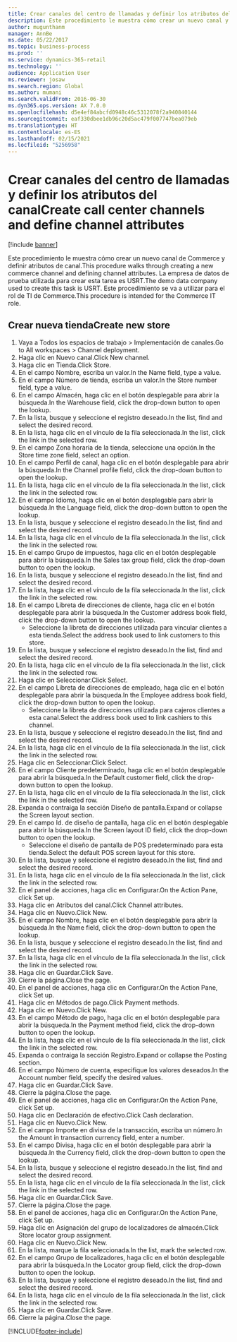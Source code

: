 ```yaml
---
title: Crear canales del centro de llamadas y definir los atributos del canal
description: Este procedimiento le muestra cómo crear un nuevo canal y definir atributos de canal.
author: mugunthanm
manager: AnnBe
ms.date: 05/22/2017
ms.topic: business-process
ms.prod: ''
ms.service: dynamics-365-retail
ms.technology: ''
audience: Application User
ms.reviewer: josaw
ms.search.region: Global
ms.author: mumani
ms.search.validFrom: 2016-06-30
ms.dyn365.ops.version: AX 7.0.0
ms.openlocfilehash: d5e4ef84abcfd0948c46c5312078f2a940840144
ms.sourcegitcommit: eaf330dbee1db96c20d5ac479f007747bea079eb
ms.translationtype: HT
ms.contentlocale: es-ES
ms.lasthandoff: 02/15/2021
ms.locfileid: "5256958"
---
```

# <a name="create-call-center-channels-and-define-channel-attributes"></a><span data-ttu-id="b70e4-103">Crear canales del centro de llamadas y definir los atributos del canal</span><span class="sxs-lookup"><span data-stu-id="b70e4-103">Create call center channels and define channel attributes</span></span>

[!include [banner](../includes/banner.md)]

<span data-ttu-id="b70e4-104">Este procedimiento le muestra cómo crear un nuevo canal de Commerce y definir atributos de canal.</span><span class="sxs-lookup"><span data-stu-id="b70e4-104">This procedure walks through creating a new commerce channel and defining channel attributes.</span></span> <span data-ttu-id="b70e4-105">La empresa de datos de prueba utilizada para crear esta tarea es USRT.</span><span class="sxs-lookup"><span data-stu-id="b70e4-105">The demo data company used to create this task is USRT.</span></span> <span data-ttu-id="b70e4-106">Este procedimiento se va a utilizar para el rol de TI de Commerce.</span><span class="sxs-lookup"><span data-stu-id="b70e4-106">This procedure is intended for the Commerce IT role.</span></span>


## <a name="create-new-store"></a><span data-ttu-id="b70e4-107">Crear nueva tienda</span><span class="sxs-lookup"><span data-stu-id="b70e4-107">Create new store</span></span>
1. <span data-ttu-id="b70e4-108">Vaya a Todos los espacios de trabajo > Implementación de canales.</span><span class="sxs-lookup"><span data-stu-id="b70e4-108">Go to All workspaces > Channel deployment.</span></span>
2. <span data-ttu-id="b70e4-109">Haga clic en Nuevo canal.</span><span class="sxs-lookup"><span data-stu-id="b70e4-109">Click New channel.</span></span>
3. <span data-ttu-id="b70e4-110">Haga clic en Tienda.</span><span class="sxs-lookup"><span data-stu-id="b70e4-110">Click Store.</span></span>
4. <span data-ttu-id="b70e4-111">En el campo Nombre, escriba un valor.</span><span class="sxs-lookup"><span data-stu-id="b70e4-111">In the Name field, type a value.</span></span>
5. <span data-ttu-id="b70e4-112">En el campo Número de tienda, escriba un valor.</span><span class="sxs-lookup"><span data-stu-id="b70e4-112">In the Store number field, type a value.</span></span>
6. <span data-ttu-id="b70e4-113">En el campo Almacén, haga clic en el botón desplegable para abrir la búsqueda.</span><span class="sxs-lookup"><span data-stu-id="b70e4-113">In the Warehouse field, click the drop-down button to open the lookup.</span></span>
7. <span data-ttu-id="b70e4-114">En la lista, busque y seleccione el registro deseado.</span><span class="sxs-lookup"><span data-stu-id="b70e4-114">In the list, find and select the desired record.</span></span>
8. <span data-ttu-id="b70e4-115">En la lista, haga clic en el vínculo de la fila seleccionada.</span><span class="sxs-lookup"><span data-stu-id="b70e4-115">In the list, click the link in the selected row.</span></span>
9. <span data-ttu-id="b70e4-116">En el campo Zona horaria de la tienda, seleccione una opción.</span><span class="sxs-lookup"><span data-stu-id="b70e4-116">In the Store time zone field, select an option.</span></span>
10. <span data-ttu-id="b70e4-117">En el campo Perfil de canal, haga clic en el botón desplegable para abrir la búsqueda.</span><span class="sxs-lookup"><span data-stu-id="b70e4-117">In the Channel profile field, click the drop-down button to open the lookup.</span></span>
11. <span data-ttu-id="b70e4-118">En la lista, haga clic en el vínculo de la fila seleccionada.</span><span class="sxs-lookup"><span data-stu-id="b70e4-118">In the list, click the link in the selected row.</span></span>
12. <span data-ttu-id="b70e4-119">En el campo Idioma, haga clic en el botón desplegable para abrir la búsqueda.</span><span class="sxs-lookup"><span data-stu-id="b70e4-119">In the Language field, click the drop-down button to open the lookup.</span></span>
13. <span data-ttu-id="b70e4-120">En la lista, busque y seleccione el registro deseado.</span><span class="sxs-lookup"><span data-stu-id="b70e4-120">In the list, find and select the desired record.</span></span>
14. <span data-ttu-id="b70e4-121">En la lista, haga clic en el vínculo de la fila seleccionada.</span><span class="sxs-lookup"><span data-stu-id="b70e4-121">In the list, click the link in the selected row.</span></span>
15. <span data-ttu-id="b70e4-122">En el campo Grupo de impuestos, haga clic en el botón desplegable para abrir la búsqueda.</span><span class="sxs-lookup"><span data-stu-id="b70e4-122">In the Sales tax group field, click the drop-down button to open the lookup.</span></span>
16. <span data-ttu-id="b70e4-123">En la lista, busque y seleccione el registro deseado.</span><span class="sxs-lookup"><span data-stu-id="b70e4-123">In the list, find and select the desired record.</span></span>
17. <span data-ttu-id="b70e4-124">En la lista, haga clic en el vínculo de la fila seleccionada.</span><span class="sxs-lookup"><span data-stu-id="b70e4-124">In the list, click the link in the selected row.</span></span>
18. <span data-ttu-id="b70e4-125">En el campo Libreta de direcciones de cliente, haga clic en el botón desplegable para abrir la búsqueda.</span><span class="sxs-lookup"><span data-stu-id="b70e4-125">In the Customer address book field, click the drop-down button to open the lookup.</span></span>
    * <span data-ttu-id="b70e4-126">Seleccione la libreta de direcciones utilizada para vincular clientes a esta tienda.</span><span class="sxs-lookup"><span data-stu-id="b70e4-126">Select the address book used to link customers to this store.</span></span>  
19. <span data-ttu-id="b70e4-127">En la lista, busque y seleccione el registro deseado.</span><span class="sxs-lookup"><span data-stu-id="b70e4-127">In the list, find and select the desired record.</span></span>
20. <span data-ttu-id="b70e4-128">En la lista, haga clic en el vínculo de la fila seleccionada.</span><span class="sxs-lookup"><span data-stu-id="b70e4-128">In the list, click the link in the selected row.</span></span>
21. <span data-ttu-id="b70e4-129">Haga clic en Seleccionar.</span><span class="sxs-lookup"><span data-stu-id="b70e4-129">Click Select.</span></span>
22. <span data-ttu-id="b70e4-130">En el campo Libreta de direcciones de empleado, haga clic en el botón desplegable para abrir la búsqueda.</span><span class="sxs-lookup"><span data-stu-id="b70e4-130">In the Employee address book field, click the drop-down button to open the lookup.</span></span>
    * <span data-ttu-id="b70e4-131">Seleccione la libreta de direcciones utilizada para cajeros clientes a esta canal.</span><span class="sxs-lookup"><span data-stu-id="b70e4-131">Select the address book used to link cashiers to this channel.</span></span>  
23. <span data-ttu-id="b70e4-132">En la lista, busque y seleccione el registro deseado.</span><span class="sxs-lookup"><span data-stu-id="b70e4-132">In the list, find and select the desired record.</span></span>
24. <span data-ttu-id="b70e4-133">En la lista, haga clic en el vínculo de la fila seleccionada.</span><span class="sxs-lookup"><span data-stu-id="b70e4-133">In the list, click the link in the selected row.</span></span>
25. <span data-ttu-id="b70e4-134">Haga clic en Seleccionar.</span><span class="sxs-lookup"><span data-stu-id="b70e4-134">Click Select.</span></span>
26. <span data-ttu-id="b70e4-135">En el campo Cliente predeterminado, haga clic en el botón desplegable para abrir la búsqueda.</span><span class="sxs-lookup"><span data-stu-id="b70e4-135">In the Default customer field, click the drop-down button to open the lookup.</span></span>
27. <span data-ttu-id="b70e4-136">En la lista, haga clic en el vínculo de la fila seleccionada.</span><span class="sxs-lookup"><span data-stu-id="b70e4-136">In the list, click the link in the selected row.</span></span>
28. <span data-ttu-id="b70e4-137">Expanda o contraiga la sección Diseño de pantalla.</span><span class="sxs-lookup"><span data-stu-id="b70e4-137">Expand or collapse the Screen layout section.</span></span>
29. <span data-ttu-id="b70e4-138">En el campo Id. de diseño de pantalla, haga clic en el botón desplegable para abrir la búsqueda.</span><span class="sxs-lookup"><span data-stu-id="b70e4-138">In the Screen layout ID field, click the drop-down button to open the lookup.</span></span>
    * <span data-ttu-id="b70e4-139">Seleccione el diseño de pantalla de POS predeterminado para esta tienda.</span><span class="sxs-lookup"><span data-stu-id="b70e4-139">Select the default POS screen layout for this store.</span></span>  
30. <span data-ttu-id="b70e4-140">En la lista, busque y seleccione el registro deseado.</span><span class="sxs-lookup"><span data-stu-id="b70e4-140">In the list, find and select the desired record.</span></span>
31. <span data-ttu-id="b70e4-141">En la lista, haga clic en el vínculo de la fila seleccionada.</span><span class="sxs-lookup"><span data-stu-id="b70e4-141">In the list, click the link in the selected row.</span></span>
32. <span data-ttu-id="b70e4-142">En el panel de acciones, haga clic en Configurar.</span><span class="sxs-lookup"><span data-stu-id="b70e4-142">On the Action Pane, click Set up.</span></span>
33. <span data-ttu-id="b70e4-143">Haga clic en Atributos del canal.</span><span class="sxs-lookup"><span data-stu-id="b70e4-143">Click Channel attributes.</span></span>
34. <span data-ttu-id="b70e4-144">Haga clic en Nuevo.</span><span class="sxs-lookup"><span data-stu-id="b70e4-144">Click New.</span></span>
35. <span data-ttu-id="b70e4-145">En el campo Nombre, haga clic en el botón desplegable para abrir la búsqueda.</span><span class="sxs-lookup"><span data-stu-id="b70e4-145">In the Name field, click the drop-down button to open the lookup.</span></span>
36. <span data-ttu-id="b70e4-146">En la lista, busque y seleccione el registro deseado.</span><span class="sxs-lookup"><span data-stu-id="b70e4-146">In the list, find and select the desired record.</span></span>
37. <span data-ttu-id="b70e4-147">En la lista, haga clic en el vínculo de la fila seleccionada.</span><span class="sxs-lookup"><span data-stu-id="b70e4-147">In the list, click the link in the selected row.</span></span>
38. <span data-ttu-id="b70e4-148">Haga clic en Guardar.</span><span class="sxs-lookup"><span data-stu-id="b70e4-148">Click Save.</span></span>
39. <span data-ttu-id="b70e4-149">Cierre la página.</span><span class="sxs-lookup"><span data-stu-id="b70e4-149">Close the page.</span></span>
40. <span data-ttu-id="b70e4-150">En el panel de acciones, haga clic en Configurar.</span><span class="sxs-lookup"><span data-stu-id="b70e4-150">On the Action Pane, click Set up.</span></span>
41. <span data-ttu-id="b70e4-151">Haga clic en Métodos de pago.</span><span class="sxs-lookup"><span data-stu-id="b70e4-151">Click Payment methods.</span></span>
42. <span data-ttu-id="b70e4-152">Haga clic en Nuevo.</span><span class="sxs-lookup"><span data-stu-id="b70e4-152">Click New.</span></span>
43. <span data-ttu-id="b70e4-153">En el campo Método de pago, haga clic en el botón desplegable para abrir la búsqueda.</span><span class="sxs-lookup"><span data-stu-id="b70e4-153">In the Payment method field, click the drop-down button to open the lookup.</span></span>
44. <span data-ttu-id="b70e4-154">En la lista, haga clic en el vínculo de la fila seleccionada.</span><span class="sxs-lookup"><span data-stu-id="b70e4-154">In the list, click the link in the selected row.</span></span>
45. <span data-ttu-id="b70e4-155">Expanda o contraiga la sección Registro.</span><span class="sxs-lookup"><span data-stu-id="b70e4-155">Expand or collapse the Posting section.</span></span>
46. <span data-ttu-id="b70e4-156">En el campo Número de cuenta, especifique los valores deseados.</span><span class="sxs-lookup"><span data-stu-id="b70e4-156">In the Account number field, specify the desired values.</span></span>
47. <span data-ttu-id="b70e4-157">Haga clic en Guardar.</span><span class="sxs-lookup"><span data-stu-id="b70e4-157">Click Save.</span></span>
48. <span data-ttu-id="b70e4-158">Cierre la página.</span><span class="sxs-lookup"><span data-stu-id="b70e4-158">Close the page.</span></span>
49. <span data-ttu-id="b70e4-159">En el panel de acciones, haga clic en Configurar.</span><span class="sxs-lookup"><span data-stu-id="b70e4-159">On the Action Pane, click Set up.</span></span>
50. <span data-ttu-id="b70e4-160">Haga clic en Declaración de efectivo.</span><span class="sxs-lookup"><span data-stu-id="b70e4-160">Click Cash declaration.</span></span>
51. <span data-ttu-id="b70e4-161">Haga clic en Nuevo.</span><span class="sxs-lookup"><span data-stu-id="b70e4-161">Click New.</span></span>
52. <span data-ttu-id="b70e4-162">En el campo Importe en divisa de la transacción, escriba un número.</span><span class="sxs-lookup"><span data-stu-id="b70e4-162">In the Amount in transaction currency field, enter a number.</span></span>
53. <span data-ttu-id="b70e4-163">En el campo Divisa, haga clic en el botón desplegable para abrir la búsqueda.</span><span class="sxs-lookup"><span data-stu-id="b70e4-163">In the Currency field, click the drop-down button to open the lookup.</span></span>
54. <span data-ttu-id="b70e4-164">En la lista, busque y seleccione el registro deseado.</span><span class="sxs-lookup"><span data-stu-id="b70e4-164">In the list, find and select the desired record.</span></span>
55. <span data-ttu-id="b70e4-165">En la lista, haga clic en el vínculo de la fila seleccionada.</span><span class="sxs-lookup"><span data-stu-id="b70e4-165">In the list, click the link in the selected row.</span></span>
56. <span data-ttu-id="b70e4-166">Haga clic en Guardar.</span><span class="sxs-lookup"><span data-stu-id="b70e4-166">Click Save.</span></span>
57. <span data-ttu-id="b70e4-167">Cierre la página.</span><span class="sxs-lookup"><span data-stu-id="b70e4-167">Close the page.</span></span>
58. <span data-ttu-id="b70e4-168">En el panel de acciones, haga clic en Configurar.</span><span class="sxs-lookup"><span data-stu-id="b70e4-168">On the Action Pane, click Set up.</span></span>
59. <span data-ttu-id="b70e4-169">Haga clic en Asignación del grupo de localizadores de almacén.</span><span class="sxs-lookup"><span data-stu-id="b70e4-169">Click Store locator group assignment.</span></span>
60. <span data-ttu-id="b70e4-170">Haga clic en Nuevo.</span><span class="sxs-lookup"><span data-stu-id="b70e4-170">Click New.</span></span>
61. <span data-ttu-id="b70e4-171">En la lista, marque la fila seleccionada.</span><span class="sxs-lookup"><span data-stu-id="b70e4-171">In the list, mark the selected row.</span></span>
62. <span data-ttu-id="b70e4-172">En el campo Grupo de localizadores, haga clic en el botón desplegable para abrir la búsqueda.</span><span class="sxs-lookup"><span data-stu-id="b70e4-172">In the Locator group field, click the drop-down button to open the lookup.</span></span>
63. <span data-ttu-id="b70e4-173">En la lista, busque y seleccione el registro deseado.</span><span class="sxs-lookup"><span data-stu-id="b70e4-173">In the list, find and select the desired record.</span></span>
64. <span data-ttu-id="b70e4-174">En la lista, haga clic en el vínculo de la fila seleccionada.</span><span class="sxs-lookup"><span data-stu-id="b70e4-174">In the list, click the link in the selected row.</span></span>
65. <span data-ttu-id="b70e4-175">Haga clic en Guardar.</span><span class="sxs-lookup"><span data-stu-id="b70e4-175">Click Save.</span></span>
66. <span data-ttu-id="b70e4-176">Cierre la página.</span><span class="sxs-lookup"><span data-stu-id="b70e4-176">Close the page.</span></span>



[!INCLUDE[footer-include](../../includes/footer-banner.md)]